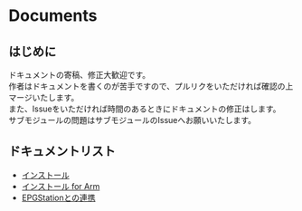 # Documents
## はじめに
ドキュメントの寄稿、修正大歓迎です。  
作者はドキュメントを書くのが苦手ですので、プルリクをいただければ確認の上マージいたします。  
また、Issueをいただければ時間のあるときにドキュメントの修正はします。  
サブモジュールの問題はサブモジュールのIssueへお願いいたします。
## ドキュメントリスト
- [インストール](Install.md)
- [インストール for Arm](install_on_ARM.md)
- [EPGStationとの連携](EPGStation.md)

